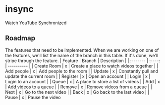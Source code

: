 # insync
Watch YouTube Synchronized 


## Roadmap
The features that need to be implemented. When we are working on one of the features, we'll list the name of the branch in this table. If it's done, we'll stripe through the feature.
| Feature | Branch | Description |
| :------- | :----: | ---------- |
| Create Room | x | Create a place to watch videos together |
| Add people | x | Add people to the room |
| Update | x | Constantly pull and update the current room |
| Register | x | Open an account |
| Login | x | Login to an account |
| Queue | x | A place to store a list of videos |
| Add | x | Add videos to a queue |
| Remove | x | Remove videos from a queue |
| Next | x | Go to the next video |
| Back | x | Go back to the last video |
| Pause | x | Pause the video